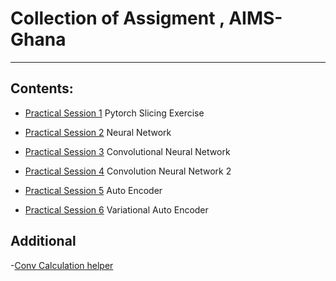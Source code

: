 # Collection of Assigment , AIMS-Ghana
-----------------------------------


## Contents:

- [Practical Session 1](https://github.com/IsraelAbebe/Personal-Projects-and-Exercises/blob/master/AIMS-Assignments/Deep-Learning/Pytorch%20Slicing.ipynb)
    Pytorch Slicing Exercise
      
- [Practical Session 2](https://github.com/IsraelAbebe/Personal-Projects-and-Exercises/blob/master/AIMS-Assignments/Deep-Learning/neural-net.py)
        Neural Network
       
- [Practical Session 3](https://github.com/IsraelAbebe/Personal-Projects-and-Exercises/blob/master/AIMS-Assignments/Deep-Learning/Exercise_3_Jan_24.ipynb)
        Convolutional Neural Network

- [Practical Session 4](https://github.com/IsraelAbebe/Personal-Projects-and-Exercises/blob/master/AIMS-Assignments/Deep-Learning/israel_convnet_tutorial.ipynb)
        Convolution Neural Network 2
        
        
- [Practical Session 5](https://github.com/IsraelAbebe/Personal-Projects-and-Exercises/blob/master/AIMS-Assignments/Deep-Learning/Auto_Encoder_exercise.ipynb)
        Auto Encoder 
        
- [Practical Session 6](https://github.com/IsraelAbebe/Personal-Projects-and-Exercises/blob/master/AIMS-Assignments/Deep-Learning/Israel_VAE_exercise.ipynb)
        Variational Auto Encoder 
  
  
  
  
## Additional

   -[Conv Calculation helper](https://gist.github.com/IsraelAbebe/b4a3f4bbcf620201cce2127ebe135bc2)
